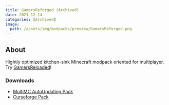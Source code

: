```yaml
---
title: GamersReforged (Archived)
date: 2021-12-14
categories: [Archived]
image:
  path: /assets/img/modpacks/preview/GamersReforged.png
---
```

## About

Hightly optimized kitchen-sink Minecraft modpack oriented for multiplayer. Try [GamersReloaded](/posts/GamersReloaded/)!

### Downloads
 - [MultiMC AutoUpdating Pack](https://github.com/Den4enko/GamersReforged/releases/latest/download/GamersReforgedAutoUpdate.zip)
 - [Curseforge Pack](https://github.com/Den4enko/GamersReforged/releases/latest/download/GamersReforged-CF.zip)